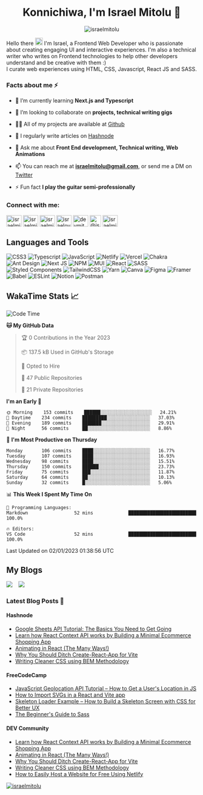 <h1 align="center">Konnichiwa, I'm Israel Mitolu 🚀</h1>

<p align="center"> <img src="https://komarev.com/ghpvc/?username=israelmitolu&label=Profile%20views&color=9FACE6&style=flat" alt="israelmitolu" /> </p>

<p>Hello there <img src="https://raw.githubusercontent.com/MartinHeinz/MartinHeinz/master/wave.gif" width="20px" height="20px"> I'm Israel, a Frontend Web Developer who is passionate about creating engaging UI and interactive experiences. I'm also a technical writer who writes on Frontend technologies to help other developers understand and be creative with them :) <br>
I curate web experiences using HTML, CSS, Javascript, React JS and SASS. 
</p>

### Facts about me ⚡

- 🌱 I’m currently learning **Next.js and Typescript**

- 👯 I’m looking to collaborate on **projects, technical writing gigs**

- 👨‍💻 All of my projects are available at [Github](https://github.com/israelmitolu)

- 📝 I regularly write articles on [Hashnode](https://israelmitolu.hashnode.dev)

- 💬 Ask me about **Front End development, Technical writing, Web Animations**

- 📫 You can reach me at **israelmitolu@gmail.com**, or send me a DM on [Twitter](https://twitter.com/israelmitolu)

- ⚡ Fun fact **I play the guitar semi-professionally**

### Connect with me:

<p align="left">
<a href="https://codepen.io/israelmitolu" target="blank"><img align="center" src="https://raw.githubusercontent.com/rahuldkjain/github-profile-readme-generator/master/src/images/icons/Social/codepen.svg" alt="israelmitolu" height="30" width="40" /></a>
<a href="https://dev.to/israelmitolu" target="blank"><img align="center" src="https://raw.githubusercontent.com/rahuldkjain/github-profile-readme-generator/master/src/images/icons/Social/devto.svg" alt="israelmitolu" height="30" width="40" /></a>
<a href="https://twitter.com/israelmitolu" target="blank"><img align="center" src="https://raw.githubusercontent.com/rahuldkjain/github-profile-readme-generator/master/src/images/icons/Social/twitter.svg" alt="israelmitolu" height="30" width="40" /></a>
<a href="https://linkedin.com/in/israeloyetunji" target="blank"><img align="center" src="https://raw.githubusercontent.com/rahuldkjain/github-profile-readme-generator/master/src/images/icons/Social/linked-in-alt.svg" alt="israeloyetunji" height="30" width="40" /></a>
<a href="https://instagram.com/devmitoluu" target="blank"><img align="center" src="https://raw.githubusercontent.com/rahuldkjain/github-profile-readme-generator/master/src/images/icons/Social/instagram.svg" alt="devmitoluu" height="30" width="40" /></a>
<a href="https://hashnode.com/@israelmitolu" target="blank"><img align="center" src="https://seeklogo.com/images/H/hashnode-logo-B114767E70-seeklogo.com.png" alt="@israelmitolu" height="30" width="30" /></a>
<a href="https://discord.gg/israelmitolu#9093" target="blank"><img align="center" src="https://raw.githubusercontent.com/rahuldkjain/github-profile-readme-generator/master/src/images/icons/Social/discord.svg" alt="israelmitolu#9093" height="30" width="40" /></a>
</p>

## Languages and Tools
![CSS3](https://img.shields.io/badge/css3-%231572B6.svg?style=for-the-badge&logo=css3&logoColor=white) ![Typescript](https://img.shields.io/badge/typescript-%2320232a.svg?style=for-the-badge&logo=typescript&logoColor=%230081CB) ![JavaScript](https://img.shields.io/badge/javascript-%23323330.svg?style=for-the-badge&logo=javascript&logoColor=%23F7DF1E) ![Netlify](https://img.shields.io/badge/netlify-%23000000.svg?style=for-the-badge&logo=netlify&logoColor=#00C7B7) ![Vercel](https://img.shields.io/badge/vercel-%23000000.svg?style=for-the-badge&logo=vercel&logoColor=white) ![Chakra](https://img.shields.io/badge/chakra-%234ED1C5.svg?style=for-the-badge&logo=chakraui&logoColor=white) ![Ant Design](https://img.shields.io/badge/Antd-%23663399.svg?style=for-the-badge&logo=ant-design&logoColor=white) ![Next JS](https://img.shields.io/badge/Next-black?style=for-the-badge&logo=next.js&logoColor=white) ![NPM](https://img.shields.io/badge/NPM-%23000000.svg?style=for-the-badge&logo=npm&logoColor=white) ![MUI](https://img.shields.io/badge/MUI-%230081CB.svg?style=for-the-badge&logo=mui&logoColor=white) ![React](https://img.shields.io/badge/react-%2320232a.svg?style=for-the-badge&logo=react&logoColor=%2361DAFB) ![SASS](https://img.shields.io/badge/SASS-hotpink.svg?style=for-the-badge&logo=SASS&logoColor=white) ![Styled Components](https://img.shields.io/badge/styled--components-DB7093?style=for-the-badge&logo=styled-components&logoColor=white) ![TailwindCSS](https://img.shields.io/badge/tailwindcss-%2338B2AC.svg?style=for-the-badge&logo=tailwind-css&logoColor=white) ![Yarn](https://img.shields.io/badge/yarn-%232C8EBB.svg?style=for-the-badge&logo=yarn&logoColor=white) ![Canva](https://img.shields.io/badge/Canva-%2300C4CC.svg?style=for-the-badge&logo=Canva&logoColor=white) 	![Figma](https://img.shields.io/badge/figma-%23F24E1E.svg?style=for-the-badge&logo=figma&logoColor=white) ![Framer](https://img.shields.io/badge/Framer-black?style=for-the-badge&logo=framer&logoColor=blue) ![Babel](https://img.shields.io/badge/Babel-F9DC3e?style=for-the-badge&logo=babel&logoColor=black) ![ESLint](https://img.shields.io/badge/ESLint-4B3263?style=for-the-badge&logo=eslint&logoColor=white) ![Notion](https://img.shields.io/badge/Notion-%23000000.svg?style=for-the-badge&logo=notion&logoColor=white) ![Postman](https://img.shields.io/badge/Postman-FF6C37?style=for-the-badge&logo=postman&logoColor=white)

## WakaTime Stats :chart_with_upwards_trend:


<!--START_SECTION:waka-->
![Code Time](http://img.shields.io/badge/Code%20Time-741%20hrs%2024%20mins-blue)

**🐱 My GitHub Data** 

> 🏆 0 Contributions in the Year 2023
 > 
> 📦 137.5 kB Used in GitHub's Storage 
 > 
> 💼 Opted to Hire
 > 
> 📜 47 Public Repositories 
 > 
> 🔑 21 Private Repositories  
 > 
**I'm an Early 🐤** 

```text
🌞 Morning    153 commits    ██████░░░░░░░░░░░░░░░░░░░   24.21% 
🌆 Daytime    234 commits    █████████░░░░░░░░░░░░░░░░   37.03% 
🌃 Evening    189 commits    ███████░░░░░░░░░░░░░░░░░░   29.91% 
🌙 Night      56 commits     ██░░░░░░░░░░░░░░░░░░░░░░░   8.86%

```
📅 **I'm Most Productive on Thursday** 

```text
Monday       106 commits    ████░░░░░░░░░░░░░░░░░░░░░   16.77% 
Tuesday      107 commits    ████░░░░░░░░░░░░░░░░░░░░░   16.93% 
Wednesday    98 commits     ████░░░░░░░░░░░░░░░░░░░░░   15.51% 
Thursday     150 commits    ██████░░░░░░░░░░░░░░░░░░░   23.73% 
Friday       75 commits     ███░░░░░░░░░░░░░░░░░░░░░░   11.87% 
Saturday     64 commits     ██░░░░░░░░░░░░░░░░░░░░░░░   10.13% 
Sunday       32 commits     █░░░░░░░░░░░░░░░░░░░░░░░░   5.06%

```


📊 **This Week I Spent My Time On** 

```text
💬 Programming Languages: 
Markdown                 52 mins             █████████████████████████   100.0%

🔥 Editors: 
VS Code                  52 mins             █████████████████████████   100.0%

```


 Last Updated on 02/01/2023 01:38:56 UTC
<!--END_SECTION:waka-->

## My Blogs

<p>
<a href="https://israelmitolu.hashnode.dev/"><img src="https://img.shields.io/badge/Hashnode-2962FF?style=for-the-badge&logo=hashnode&logoColor=white"/></a>
 &nbsp;&nbsp;
<a href="https://dev.to/israelmitolu"><img src="https://img.shields.io/badge/dev.to-0A0A0A?style=for-the-badge&logo=dev.to&logoColor=white"/></a>
</p> 

### Latest Blog Posts 📘

#### Hashnode

<!-- BLOG:START -->
- [Google Sheets API Tutorial: The Basics You Need to Get Going](https://israelmitolu.hashnode.dev/google-sheets-api-tutorial-the-basics-you-need-to-get-going)
- [Learn how React Context API works by Building a Minimal Ecommerce Shopping App](https://israelmitolu.hashnode.dev/build-an-ecommerce-shopping-app-with-react-context-api)
- [Animating in React &lpar;The Many Ways!&rpar;](https://israelmitolu.hashnode.dev/animation-libraries-for-react)
- [Why You Should Ditch Create-React-App for Vite](https://israelmitolu.hashnode.dev/why-you-should-ditch-create-react-app-for-vite)
- [Writing Cleaner CSS using BEM Methodology](https://israelmitolu.hashnode.dev/writing-cleaner-css-using-bem-methodology)
<!-- BLOG:END -->

#### FreeCodeCamp

<!-- FCC:START -->
- [JavaScript Geolocation API Tutorial – How to Get a User&#39;s Location in JS](https://www.freecodecamp.org/news/how-to-get-user-location-with-javascript-geolocation-api/)
- [How to Import SVGs in a React and Vite app](https://www.freecodecamp.org/news/how-to-import-svgs-in-react-and-vite/)
- [Skeleton Loader Example – How to Build a Skeleton Screen with CSS for Better UX](https://www.freecodecamp.org/news/how-to-build-skeleton-screens-using-css-for-better-user-experience/)
- [The Beginner&#39;s Guide to Sass](https://www.freecodecamp.org/news/the-beginners-guide-to-sass/)
<!-- FCC:END -->

#### DEV Community

<!-- DEV:START -->
- [Learn how React Context API works by Building a Minimal Ecommerce Shopping App](https://dev.to/israelmitolu/learn-how-react-context-api-works-by-building-a-minimal-ecommerce-shopping-app-2479)
- [Animating in React &lpar;The Many Ways!&rpar;](https://dev.to/israelmitolu/animating-in-react-the-many-ways-gm5)
- [Why You Should Ditch Create-React-App for Vite](https://dev.to/israelmitolu/why-you-should-ditch-create-react-app-for-vite-57kj)
- [Writing Cleaner CSS using BEM Methodology](https://dev.to/israelmitolu/writing-cleaner-css-using-bem-methodology-4b2o)
- [How to Easily Host a Website for Free Using Netlify](https://dev.to/israelmitolu/how-to-easily-host-a-website-for-free-using-netlify-2ioi)
<!-- DEV:END -->

<p align="left"> <a href="https://twitter.com/israelmitolu" target="blank"><img src="https://img.shields.io/twitter/follow/israelmitolu?logo=twitter&style=for-the-badge" alt="israelmitolu" /></a> </p>
